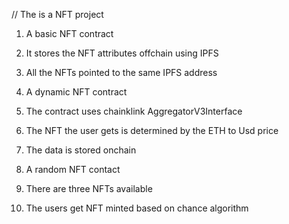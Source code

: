 // The is a NFT project

1. A basic NFT contract
1. It stores the NFT attributes offchain using IPFS
1. All the NFTs pointed to the same IPFS address

1. A dynamic NFT contract
1. The contract uses chainklink AggregatorV3Interface
1. The NFT the user gets is determined by the ETH to Usd price
1. The data is stored onchain

1. A random NFT contact
1. There are three NFTs available
1. The users get NFT minted based on chance algorithm

